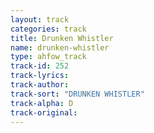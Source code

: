 ```yaml
---
layout: track
categories: track
title: Drunken Whistler
name: drunken-whistler
type: ahfow_track
track-id: 252
track-lyrics: 
track-author: 
track-sort: "DRUNKEN WHISTLER"
track-alpha: D
track-original: 
---
```

